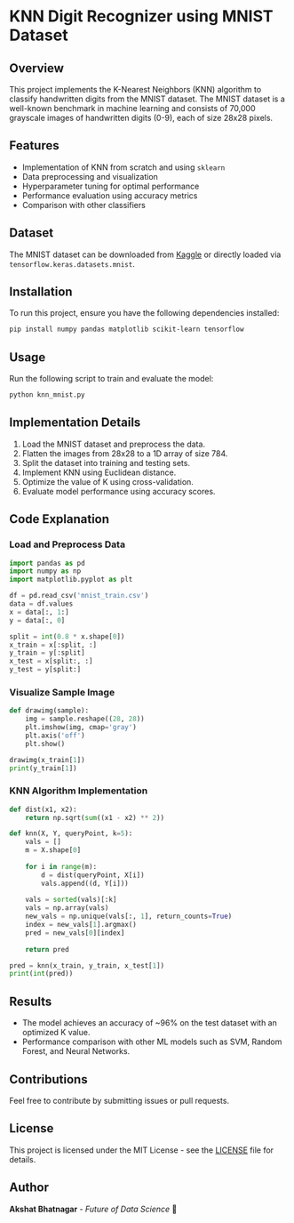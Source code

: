 # KNN Digit Recognizer using MNIST Dataset

## Overview
This project implements the K-Nearest Neighbors (KNN) algorithm to classify handwritten digits from the MNIST dataset. The MNIST dataset is a well-known benchmark in machine learning and consists of 70,000 grayscale images of handwritten digits (0-9), each of size 28x28 pixels.

## Features
- Implementation of KNN from scratch and using `sklearn`
- Data preprocessing and visualization
- Hyperparameter tuning for optimal performance
- Performance evaluation using accuracy metrics
- Comparison with other classifiers

## Dataset
The MNIST dataset can be downloaded from [Kaggle](https://www.kaggle.com/datasets/avnishnish/mnist-original) or directly loaded via `tensorflow.keras.datasets.mnist`.

## Installation
To run this project, ensure you have the following dependencies installed:

```bash
pip install numpy pandas matplotlib scikit-learn tensorflow
```

## Usage
Run the following script to train and evaluate the model:

```bash
python knn_mnist.py
```

## Implementation Details
1. Load the MNIST dataset and preprocess the data.
2. Flatten the images from 28x28 to a 1D array of size 784.
3. Split the dataset into training and testing sets.
4. Implement KNN using Euclidean distance.
5. Optimize the value of K using cross-validation.
6. Evaluate model performance using accuracy scores.

## Code Explanation
### Load and Preprocess Data
```python
import pandas as pd
import numpy as np
import matplotlib.pyplot as plt

df = pd.read_csv('mnist_train.csv')
data = df.values
x = data[:, 1:]
y = data[:, 0]

split = int(0.8 * x.shape[0])
x_train = x[:split, :]
y_train = y[:split]
x_test = x[split:, :]
y_test = y[split:]
```

### Visualize Sample Image
```python
def drawimg(sample):
    img = sample.reshape((28, 28))
    plt.imshow(img, cmap='gray')
    plt.axis('off')
    plt.show()

drawimg(x_train[1])
print(y_train[1])
```

### KNN Algorithm Implementation
```python
def dist(x1, x2):
    return np.sqrt(sum((x1 - x2) ** 2))

def knn(X, Y, queryPoint, k=5):
    vals = []
    m = X.shape[0]
    
    for i in range(m):
        d = dist(queryPoint, X[i])
        vals.append((d, Y[i]))
    
    vals = sorted(vals)[:k]
    vals = np.array(vals)
    new_vals = np.unique(vals[:, 1], return_counts=True)
    index = new_vals[1].argmax()
    pred = new_vals[0][index]
    
    return pred

pred = knn(x_train, y_train, x_test[1])
print(int(pred))
```

## Results
- The model achieves an accuracy of ~96% on the test dataset with an optimized K value.
- Performance comparison with other ML models such as SVM, Random Forest, and Neural Networks.

## Contributions
Feel free to contribute by submitting issues or pull requests.

## License
This project is licensed under the MIT License - see the [LICENSE](LICENSE) file for details.

## Author
**Akshat Bhatnagar** - *Future of Data Science* 🚀

